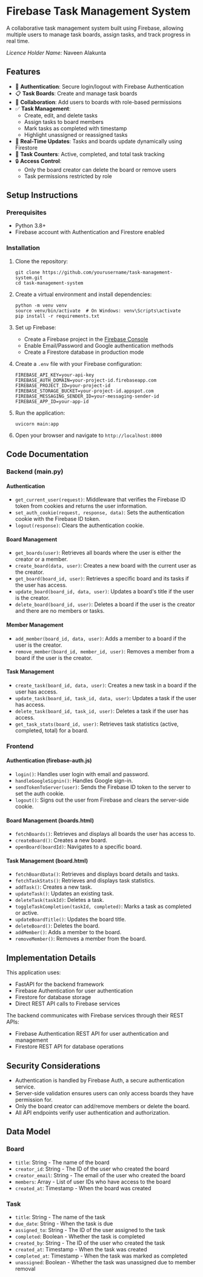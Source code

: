 # Firebase Task Management System

A collaborative task management system built using Firebase, allowing multiple users to manage task boards, assign tasks, and track progress in real time.

*Licence Holder Name:* Naveen Alakunta


## Features

- 🔐 **Authentication**: Secure login/logout with Firebase Authentication
- 📋 **Task Boards**: Create and manage task boards
- 👥 **Collaboration**: Add users to boards with role-based permissions
- ✅ **Task Management**:
  - Create, edit, and delete tasks
  - Assign tasks to board members
  - Mark tasks as completed with timestamp
  - Highlight unassigned or reassigned tasks
- 🔄 **Real-Time Updates**: Tasks and boards update dynamically using Firestore
- 🧮 **Task Counters**: Active, completed, and total task tracking
- 🔒 **Access Control**:
  - Only the board creator can delete the board or remove users
  - Task permissions restricted by role

## Setup Instructions

### Prerequisites

- Python 3.8+
- Firebase account with Authentication and Firestore enabled

### Installation

1. Clone the repository:
   ```
   git clone https://github.com/yourusername/task-management-system.git
   cd task-management-system
   ```

2. Create a virtual environment and install dependencies:
   ```
   python -m venv venv
   source venv/bin/activate  # On Windows: venv\Scripts\activate
   pip install -r requirements.txt
   ```

3. Set up Firebase:
   - Create a Firebase project in the [Firebase Console](https://console.firebase.google.com/)
   - Enable Email/Password and Google authentication methods
   - Create a Firestore database in production mode

4. Create a `.env` file with your Firebase configuration:
   ```
   FIREBASE_API_KEY=your-api-key
   FIREBASE_AUTH_DOMAIN=your-project-id.firebaseapp.com
   FIREBASE_PROJECT_ID=your-project-id
   FIREBASE_STORAGE_BUCKET=your-project-id.appspot.com
   FIREBASE_MESSAGING_SENDER_ID=your-messaging-sender-id
   FIREBASE_APP_ID=your-app-id
   ```

5. Run the application:
   ```
   uvicorn main:app
   ```

6. Open your browser and navigate to `http://localhost:8000`

## Code Documentation

### Backend (main.py)

#### Authentication

- `get_current_user(request)`: Middleware that verifies the Firebase ID token from cookies and returns the user information.
- `set_auth_cookie(request, response, data)`: Sets the authentication cookie with the Firebase ID token.
- `logout(response)`: Clears the authentication cookie.

#### Board Management

- `get_boards(user)`: Retrieves all boards where the user is either the creator or a member.
- `create_board(data, user)`: Creates a new board with the current user as the creator.
- `get_board(board_id, user)`: Retrieves a specific board and its tasks if the user has access.
- `update_board(board_id, data, user)`: Updates a board's title if the user is the creator.
- `delete_board(board_id, user)`: Deletes a board if the user is the creator and there are no members or tasks.

#### Member Management

- `add_member(board_id, data, user)`: Adds a member to a board if the user is the creator.
- `remove_member(board_id, member_id, user)`: Removes a member from a board if the user is the creator.

#### Task Management

- `create_task(board_id, data, user)`: Creates a new task in a board if the user has access.
- `update_task(board_id, task_id, data, user)`: Updates a task if the user has access.
- `delete_task(board_id, task_id, user)`: Deletes a task if the user has access.
- `get_task_stats(board_id, user)`: Retrieves task statistics (active, completed, total) for a board.

### Frontend

#### Authentication (firebase-auth.js)

- `login()`: Handles user login with email and password.
- `handleGoogleSignin()`: Handles Google sign-in.
- `sendTokenToServer(user)`: Sends the Firebase ID token to the server to set the auth cookie.
- `logout()`: Signs out the user from Firebase and clears the server-side cookie.

#### Board Management (boards.html)

- `fetchBoards()`: Retrieves and displays all boards the user has access to.
- `createBoard()`: Creates a new board.
- `openBoard(boardId)`: Navigates to a specific board.

#### Task Management (board.html)

- `fetchBoardData()`: Retrieves and displays board details and tasks.
- `fetchTaskStats()`: Retrieves and displays task statistics.
- `addTask()`: Creates a new task.
- `updateTask()`: Updates an existing task.
- `deleteTask(taskId)`: Deletes a task.
- `toggleTaskCompletion(taskId, completed)`: Marks a task as completed or active.
- `updateBoardTitle()`: Updates the board title.
- `deleteBoard()`: Deletes the board.
- `addMember()`: Adds a member to the board.
- `removeMember()`: Removes a member from the board.

## Implementation Details

This application uses:
- FastAPI for the backend framework
- Firebase Authentication for user authentication
- Firestore for database storage
- Direct REST API calls to Firebase services

The backend communicates with Firebase services through their REST APIs:
- Firebase Authentication REST API for user authentication and management
- Firestore REST API for database operations

## Security Considerations

- Authentication is handled by Firebase Auth, a secure authentication service.
- Server-side validation ensures users can only access boards they have permission for.
- Only the board creator can add/remove members or delete the board.
- All API endpoints verify user authentication and authorization.

## Data Model

### Board
- `title`: String - The name of the board
- `creator_id`: String - The ID of the user who created the board
- `creator_email`: String - The email of the user who created the board
- `members`: Array - List of user IDs who have access to the board
- `created_at`: Timestamp - When the board was created

### Task
- `title`: String - The name of the task
- `due_date`: String - When the task is due
- `assigned_to`: String - The ID of the user assigned to the task
- `completed`: Boolean - Whether the task is completed
- `created_by`: String - The ID of the user who created the task
- `created_at`: Timestamp - When the task was created
- `completed_at`: Timestamp - When the task was marked as completed
- `unassigned`: Boolean - Whether the task was unassigned due to member removal
